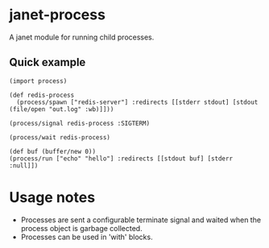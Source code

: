 # janet-process

A janet module for running child processes.

## Quick example

```
(import process)

(def redis-process 
  (process/spawn ["redis-server"] :redirects [[stderr stdout] [stdout (file/open "out.log" :wb)]]))

(process/signal redis-process :SIGTERM)

(process/wait redis-process)

(def buf (buffer/new 0))
(process/run ["echo" "hello"] :redirects [[stdout buf] [stderr :null]])
```

# Usage notes

- Processes are sent a configurable terminate signal and waited when the process object is garbage collected.
- Processes can be used in 'with' blocks.
